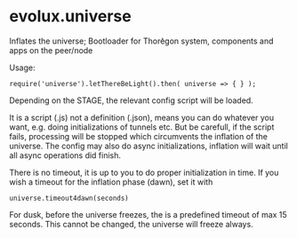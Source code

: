 # evolux.universe

Inflates the universe; Bootloader for Thore͛gon system, components and apps on the peer/node 

Usage:

    require('universe').letThereBeLight().then( universe => { } );

Depending on the STAGE, the relevant config script will be loaded.

It is a script (.js) not a definition (.json), means you can do whatever you want, e.g. doing
initializations of tunnels etc. But be carefull, if the script fails, processing will be stopped 
which circumvents the inflation of the universe. The config may also do async initializations,
inflation will wait until all async operations did finish. 

There is no timeout, it is up to you to do proper initialization in time. 
If you wish a timeout for the inflation phase (dawn), set it with

    universe.timeout4dawn(seconds)
    
For dusk, before the universe freezes, the is a predefined timeout of max 15 seconds. This cannot
be changed, the universe will freeze always.
  
